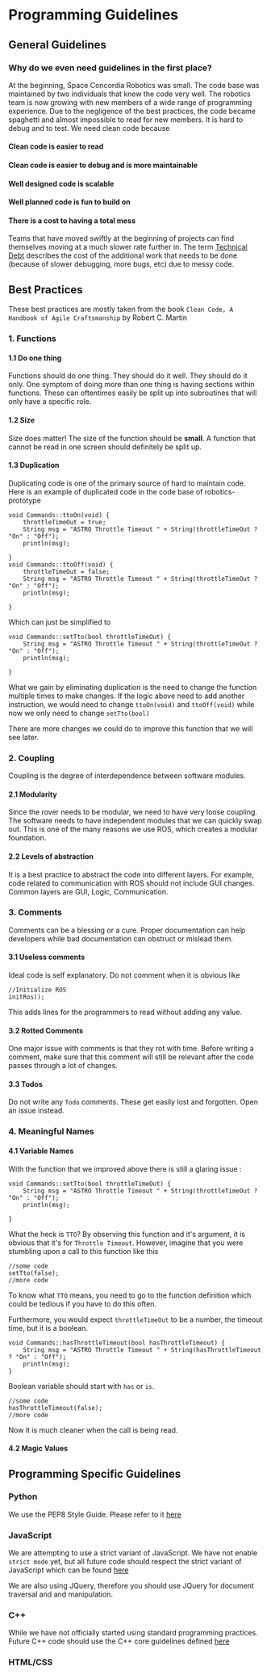 # Programming Guidelines

## General Guidelines

### Why do we even need guidelines in the first place?

At the beginning, Space Concordia Robotics was small. The code base was maintained by two individuals that knew the code very well. The robotics team is now growing with new members of a wide range of programming experience. Due to the negligence of the best practices, the code became spaghetti and almost impossible to read for new members. It is hard to debug and to test. We need clean code because

#### Clean code is easier to read

#### Clean code is easier to debug and is more maintainable

#### Well designed code is scalable

#### Well planned code is fun to build on

#### There is a cost to having a total mess
Teams that have moved swiftly at the beginning of projects can find themselves moving at a much slower rate further in. The term [Technical Debt](https://en.wikipedia.org/wiki/Technical_debt) describes the cost of the additional work that needs to be done (because of slower debugging, more bugs, etc) due to messy code.

## Best Practices

These best practices are mostly taken from the book `Clean Code, A Handbook of Agile Craftsmanship` by Robert C. Martin 

### 1. Functions

#### 1.1 Do one thing

Functions should do one thing. They should do it well. They should do it only. One symptom of doing more than one thing is having sections within functions. These can oftentimes easily be split up into subroutines that will only have a specific role.

#### 1.2 Size

Size does matter! The size of the function should be **small**. A function that cannot be read in one screen should definitely be split up.

#### 1.3 Duplication

Duplicating code is one of the primary source of hard to maintain code. Here is an example of duplicated code in the code base of robotics-prototype

```
void Commands::ttoOn(void) {
    throttleTimeOut = true;
    String msg = "ASTRO Throttle Timeout " + String(throttleTimeOut ? "On" : "Off");
    println(msg);

}
void Commands::ttoOff(void) {
    throttleTimeOut = false;
    String msg = "ASTRO Throttle Timeout " + String(throttleTimeOut ? "On" : "Off");
    println(msg);

}
```

Which can just be simplified to

```
void Commands::setTto(bool throttleTimeOut) {
    String msg = "ASTRO Throttle Timeout " + String(throttleTimeOut ? "On" : "Off");
    println(msg);

}
```

What we gain by eliminating duplication is the need to change the function multiple times to make changes. If the logic above need to add another instruction, we would need to change `ttoOn(void)` and `ttoOff(void)` while now we only need to change `setTto(bool)`

There are more changes we could do to improve this function that we will see later.


### 2. Coupling
Coupling is the degree of interdependence between software modules.

#### 2.1 Modularity
Since the rover needs to be modular, we need to have very loose coupling. The software needs to have independent modules that we can quickly swap out. This is one of the many reasons we use ROS, which creates a modular foundation.

#### 2.2 Levels of abstraction
It is a best practice to abstract the code into different layers. For example, code related to communication with ROS should not include GUI changes. Common layers are GUI, Logic, Communication.


### 3. Comments
Comments can be a blessing or a cure. Proper documentation can help developers while bad documentation can obstruct or mislead them.

#### 3.1 Useless comments
Ideal code is self explanatory. Do not comment when it is obvious like

```
//Initialize ROS
initRos();
```

This adds lines for the programmers to read without adding any value.

#### 3.2 Rotted Comments
One major issue with comments is that they rot with time. Before writing a comment, make sure that this comment will still be relevant after the code passes through a lot of changes.

#### 3.3 Todos
Do not write any `Todo` comments. These get easily lost and forgotten. Open an issue instead.
 

### 4. Meaningful Names

#### 4.1 Variable Names

With the function that we improved above there is still a glaring issue :

```
void Commands::setTto(bool throttleTimeOut) {
    String msg = "ASTRO Throttle Timeout " + String(throttleTimeOut ? "On" : "Off");
    println(msg);

}
```

What the heck is `TTO`? By observing this function and it's argument, it is obvious that it's for `Throttle Timeout`. However, imagine that you were stumbling upon a call to this function like this

```
//some code
setTto(false);
//more code
```
To know what `TTO` means, you need to go to the function definition which could be tedious if you have to do this often.

Furthermore, you would expect `throttleTimeOut` to be a number, the timeout time, but it is a boolean.

```
void Commands::hasThrottleTimeout(bool hasThrottleTimeout) {
    String msg = "ASTRO Throttle Timeout " + String(hasThrottleTimeout ? "On" : "Off");
    println(msg);
}
```

Boolean variable should start with `has` or `is`.


```
//some code
hasThrottleTimeout(false);
//more code
```
Now it is much cleaner when the call is being read.

#### 4.2 Magic Values




## Programming Specific Guidelines

### Python

We use the PEP8 Style Guide. Please refer to it [here](https://www.python.org/dev/peps/pep-0008/)

### JavaScript

We are attempting to use a strict variant of JavaScript. We have not enable `strict mode` yet, but all future code should respect the strict variant of JavaScript which can be found [here](https://developer.mozilla.org/en-US/docs/Web/JavaScript/Reference/Strict_mode)

We are also using JQuery, therefore you should use JQuery for document traversal and and manipulation. 

### C++

While we have not officially started using standard programming practices. Future C++ code should use the C++ core guidelines defined [here](http://isocpp.github.io/CppCoreGuidelines/CppCoreGuidelines#S-introduction)


### HTML/CSS

